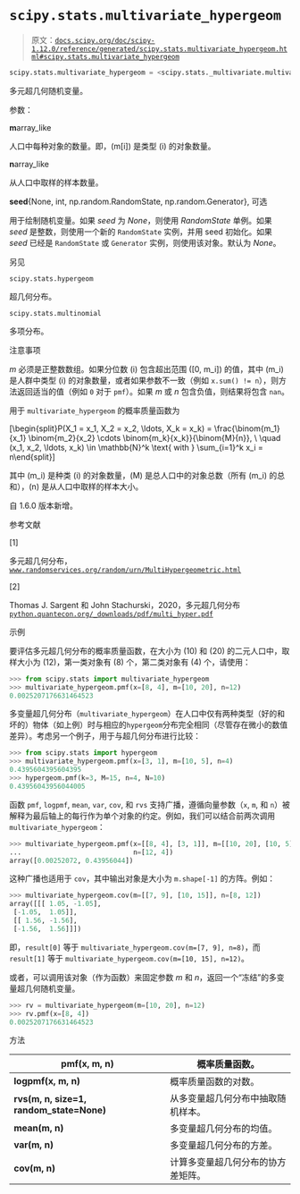 # `scipy.stats.multivariate_hypergeom`

> 原文：[`docs.scipy.org/doc/scipy-1.12.0/reference/generated/scipy.stats.multivariate_hypergeom.html#scipy.stats.multivariate_hypergeom`](https://docs.scipy.org/doc/scipy-1.12.0/reference/generated/scipy.stats.multivariate_hypergeom.html#scipy.stats.multivariate_hypergeom)

```py
scipy.stats.multivariate_hypergeom = <scipy.stats._multivariate.multivariate_hypergeom_gen object>
```

多元超几何随机变量。

参数：

**m**array_like

人口中每种对象的数量。即，\(m[i]\) 是类型 \(i\) 的对象数量。

**n**array_like

从人口中取样的样本数量。

**seed**{None, int, np.random.RandomState, np.random.Generator}, 可选

用于绘制随机变量。如果 *seed* 为 *None*，则使用 *RandomState* 单例。如果 *seed* 是整数，则使用一个新的 `RandomState` 实例，并用 seed 初始化。如果 *seed* 已经是 `RandomState` 或 `Generator` 实例，则使用该对象。默认为 *None*。

另见

`scipy.stats.hypergeom`

超几何分布。

`scipy.stats.multinomial`

多项分布。

注意事项

*m* 必须是正整数数组。如果分位数 \(i\) 包含超出范围 \([0, m_i]\) 的值，其中 \(m_i\) 是人群中类型 \(i\) 的对象数量，或者如果参数不一致（例如 `x.sum() != n`），则方法返回适当的值（例如 `0` 对于 `pmf`）。如果 *m* 或 *n* 包含负值，则结果将包含 `nan`。

用于 `multivariate_hypergeom` 的概率质量函数为

\[\begin{split}P(X_1 = x_1, X_2 = x_2, \ldots, X_k = x_k) = \frac{\binom{m_1}{x_1} \binom{m_2}{x_2} \cdots \binom{m_k}{x_k}}{\binom{M}{n}}, \\ \quad (x_1, x_2, \ldots, x_k) \in \mathbb{N}^k \text{ with } \sum_{i=1}^k x_i = n\end{split}\]

其中 \(m_i\) 是种类 \(i\) 的对象数量，\(M\) 是总人口中的对象总数（所有 \(m_i\) 的总和），\(n\) 是从人口中取样的样本大小。

自 1.6.0 版本新增。

参考文献

[1]

多元超几何分布，[`www.randomservices.org/random/urn/MultiHypergeometric.html`](http://www.randomservices.org/random/urn/MultiHypergeometric.html)

[2]

Thomas J. Sargent 和 John Stachurski，2020，多元超几何分布 [`python.quantecon.org/_downloads/pdf/multi_hyper.pdf`](https://python.quantecon.org/_downloads/pdf/multi_hyper.pdf)

示例

要评估多元超几何分布的概率质量函数，在大小为 \(10\) 和 \(20\) 的二元人口中，取样大小为 \(12\)，第一类对象有 \(8\) 个，第二类对象有 \(4\) 个，请使用：

```py
>>> from scipy.stats import multivariate_hypergeom
>>> multivariate_hypergeom.pmf(x=[8, 4], m=[10, 20], n=12)
0.0025207176631464523 
```

多变量超几何分布（`multivariate_hypergeom`）在人口中仅有两种类型（好的和坏的）物体（如上例）时与相应的`hypergeom`分布完全相同（尽管存在微小的数值差异）。考虑另一个例子，用于与超几何分布进行比较：

```py
>>> from scipy.stats import hypergeom
>>> multivariate_hypergeom.pmf(x=[3, 1], m=[10, 5], n=4)
0.4395604395604395
>>> hypergeom.pmf(k=3, M=15, n=4, N=10)
0.43956043956044005 
```

函数 `pmf`, `logpmf`, `mean`, `var`, `cov`, 和 `rvs` 支持广播，遵循向量参数（`x`, `m`, 和 `n`）被解释为最后轴上的每行作为单个对象的约定。例如，我们可以结合前两次调用`multivariate_hypergeom`：

```py
>>> multivariate_hypergeom.pmf(x=[[8, 4], [3, 1]], m=[[10, 20], [10, 5]],
...                            n=[12, 4])
array([0.00252072, 0.43956044]) 
```

这种广播也适用于 `cov`，其中输出对象是大小为 `m.shape[-1]` 的方阵。例如：

```py
>>> multivariate_hypergeom.cov(m=[[7, 9], [10, 15]], n=[8, 12])
array([[[ 1.05, -1.05],
 [-1.05,  1.05]],
 [[ 1.56, -1.56],
 [-1.56,  1.56]]]) 
```

即，`result[0]` 等于 `multivariate_hypergeom.cov(m=[7, 9], n=8)`，而 `result[1]` 等于 `multivariate_hypergeom.cov(m=[10, 15], n=12)`。

或者，可以调用该对象（作为函数）来固定参数 *m* 和 *n*，返回一个“冻结”的多变量超几何随机变量。

```py
>>> rv = multivariate_hypergeom(m=[10, 20], n=12)
>>> rv.pmf(x=[8, 4])
0.0025207176631464523 
```

方法

| **pmf(x, m, n)** | 概率质量函数。 |
| --- | --- |
| **logpmf(x, m, n)** | 概率质量函数的对数。 |
| **rvs(m, n, size=1, random_state=None)** | 从多变量超几何分布中抽取随机样本。 |
| **mean(m, n)** | 多变量超几何分布的均值。 |
| **var(m, n)** | 多变量超几何分布的方差。 |
| **cov(m, n)** | 计算多变量超几何分布的协方差矩阵。 |
